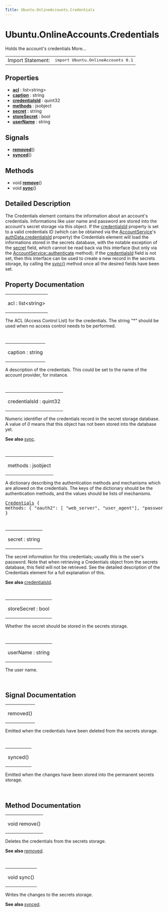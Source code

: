 ```yaml
---
Title: Ubuntu.OnlineAccounts.Credentials
---
```


# Ubuntu.OnlineAccounts.Credentials

<span class="subtitle"></span>
<!-- $$$Credentials-brief -->
<p>Holds the account's credentials More...</p>
<!-- @@@Credentials -->
<table class="alignedsummary">
<tr><td class="memItemLeft rightAlign topAlign"> Import Statement:</td><td class="memItemRight bottomAlign"> </b><tt>import Ubuntu.OnlineAccounts 0.1</tt></td></tr></table><ul>
</ul>
<h2>Properties</h2>
<ul>
<li class="fn"><b><b><a href="#acl-prop">acl</a></b></b> : list&lt;string&gt;</li>
<li class="fn"><b><b><a href="#caption-prop">caption</a></b></b> : string</li>
<li class="fn"><b><b><a href="#credentialsId-prop">credentialsId</a></b></b> : quint32</li>
<li class="fn"><b><b><a href="#methods-prop">methods</a></b></b> : jsobject</li>
<li class="fn"><b><b><a href="#secret-prop">secret</a></b></b> : string</li>
<li class="fn"><b><b><a href="#storeSecret-prop">storeSecret</a></b></b> : bool</li>
<li class="fn"><b><b><a href="#userName-prop">userName</a></b></b> : string</li>
</ul>
<h2>Signals</h2>
<ul>
<li class="fn"><b><b><a href="#removed-signal">removed</a></b></b>()</li>
<li class="fn"><b><b><a href="#synced-signal">synced</a></b></b>()</li>
</ul>
<h2>Methods</h2>
<ul>
<li class="fn">void <b><b><a href="#remove-method">remove</a></b></b>()</li>
<li class="fn">void <b><b><a href="#sync-method">sync</a></b></b>()</li>
</ul>
<!-- $$$Credentials-description -->
<h2>Detailed Description</h2>
<p>The Credentials element contains the information about an account's credentials. Informations like user name and password are stored into the account's secret storage via this object. If the <a href="#credentialsId-prop">credentialsId</a> property is set to a valid credentials ID (which can be obtained via the <a href="Ubuntu.OnlineAccounts.AccountService.md">AccountService</a>'s <a href="Ubuntu.OnlineAccounts.AccountService.md#authData-prop">authData.credentialsId</a> property) the Credentials element will load the informations stored in the secrets database, with the notable exception of the <a href="#secret-prop">secret</a> field, which cannot be read back via this interface (but only via the <a href="Ubuntu.OnlineAccounts.AccountService.md#authenticate-method">AccountService::authenticate</a> method); if the <a href="#credentialsId-prop">credentialsId</a> field is not set, then this interface can be used to create a new record in the secrets storage, by calling the <a href="#sync-method">sync()</a> method once all the desired fields have been set.</p>
<!-- @@@Credentials -->
<h2>Property Documentation</h2>
<!-- $$$acl -->
<table class="qmlname"><tr valign="top"><td class="tblQmlPropNode"><p><span class="name">acl</span> : <span class="type">list</span>&lt;<span class="type">string</span>&gt;</p></td></tr></table><p>The ACL (Access Control List) for the credentials. The string <i>&quot;*&quot;</i> should be used when no access control needs to be performed.</p>
<!-- @@@acl -->
<br/>
<!-- $$$caption -->
<table class="qmlname"><tr valign="top"><td class="tblQmlPropNode"><p><span class="name">caption</span> : <span class="type">string</span></p></td></tr></table><p>A description of the credentials. This could be set to the name of the account provider, for instance.</p>
<!-- @@@caption -->
<br/>
<!-- $$$credentialsId -->
<table class="qmlname"><tr valign="top"><td class="tblQmlPropNode"><p><span class="name">credentialsId</span> : <span class="type">quint32</span></p></td></tr></table><p>Numeric identifier of the credentials record in the secret storage database. A value of <i>0</i> means that this object has not been stored into the database yet.</p>
<p><b>See also </b><a href="#sync-method">sync</a>.</p>
<!-- @@@credentialsId -->
<br/>
<!-- $$$methods -->
<table class="qmlname"><tr valign="top"><td class="tblQmlPropNode"><p><span class="name">methods</span> : <span class="type">jsobject</span></p></td></tr></table><p>A dictionary describing the authentication methods and mechanisms which are allowed on the credentials. The keys of the dictionary should be the authentication methods, and the values should be lists of mechanisms.</p>
<pre class="qml"><span class="type"><a href="index.html">Credentials</a></span> {
<span class="name">methods</span>: { &quot;oauth2&quot;: [ <span class="string">&quot;web_server&quot;</span>, <span class="string">&quot;user_agent&quot;</span>], &quot;password&quot;: [ <span class="string">&quot;password&quot;</span> ] }
}</pre>
<!-- @@@methods -->
<br/>
<!-- $$$secret -->
<table class="qmlname"><tr valign="top"><td class="tblQmlPropNode"><p><span class="name">secret</span> : <span class="type">string</span></p></td></tr></table><p>The secret information for this credentials; usually this is the user's password. Note that when retrieving a Credentials object from the secrets database, this field will not be retrieved. See the detailed description of the Credentials element for a full explanation of this.</p>
<p><b>See also </b><a href="#credentialsId-prop">credentialsId</a>.</p>
<!-- @@@secret -->
<br/>
<!-- $$$storeSecret -->
<table class="qmlname"><tr valign="top"><td class="tblQmlPropNode"><p><span class="name">storeSecret</span> : <span class="type">bool</span></p></td></tr></table><p>Whether the secret should be stored in the secrets storage.</p>
<!-- @@@storeSecret -->
<br/>
<!-- $$$userName -->
<table class="qmlname"><tr valign="top"><td class="tblQmlPropNode"><p><span class="name">userName</span> : <span class="type">string</span></p></td></tr></table><p>The user name.</p>
<!-- @@@userName -->
<br/>
<h2>Signal Documentation</h2>
<!-- $$$removed -->
<table class="qmlname"><tr valign="top"><td class="tblQmlFuncNode"><p><span class="name">removed</span>()</p></td></tr></table><p>Emitted when the credentials have been deleted from the secrets storage.</p>
<!-- @@@removed -->
<br/>
<!-- $$$synced -->
<table class="qmlname"><tr valign="top"><td class="tblQmlFuncNode"><p><span class="name">synced</span>()</p></td></tr></table><p>Emitted when the changes have been stored into the permanent secrets storage.</p>
<!-- @@@synced -->
<br/>
<h2>Method Documentation</h2>
<!-- $$$remove -->
<table class="qmlname"><tr valign="top"><td class="tblQmlFuncNode"><p><span class="type">void</span> <span class="name">remove</span>()</p></td></tr></table><p>Deletes the credentials from the secrets storage.</p>
<p><b>See also </b><a href="#removed-signal">removed</a>.</p>
<!-- @@@remove -->
<br/>
<!-- $$$sync -->
<table class="qmlname"><tr valign="top"><td class="tblQmlFuncNode"><p><span class="type">void</span> <span class="name">sync</span>()</p></td></tr></table><p>Writes the changes to the secrets storage.</p>
<p><b>See also </b><a href="#synced-signal">synced</a>.</p>
<!-- @@@sync -->
<br/>
